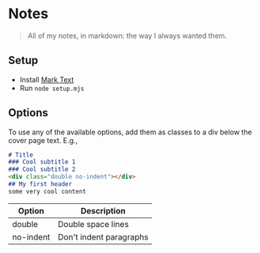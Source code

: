 # Notes

> All of my notes, in markdown: the way I always wanted them.

## Setup

* Install [Mark Text](https://marktext.app/)
* Run `node setup.mjs`

## Options

To use any of the available options, add them as classes to a div below the cover page text. E.g.,

```md
# Title
### Cool subtitle 1
### Cool subtitle 2
<div class="double no-indent"></div>
## My first header
some very cool content
```

| Option    | Description             |
| --------- | ----------------------- |
| double    | Double space lines      |
| no-indent | Don't indent paragraphs |